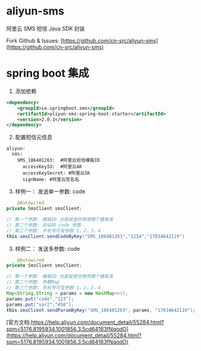 # aliyun-sms

阿里云 SMS 短信 Java SDK 封装

Fork Github & Issues: [https://github.com/cn-src/aliyun-sms](https://github.com/cn-src/aliyun-sms)

# spring boot 集成

1. 添加依赖

``` xml
<dependency>
    <groupId>io.springboot.sms</groupId>
    <artifactId>aliyun-sms-spring-boot-starter</artifactId>
    <version>2.0.1</version>
</dependency>
```

2. 配置短信元信息

```
aliyun:
  sms:
    SMS_186401263:  #阿里云短信模板ID
      accessKeyId:  #阿里云AK
      accessKeySecret: #阿里云SK
      signName: #阿里云签名名
```

3. 样例一： 发送单一参数: code 

```java
    @Autowired
private SmsClient smsClient;

// 第一个参数: 模板ID 也是就是你想用哪个模板发
// 第二个参数: 验证码 code 参数
// 第三个参数: 手机号可变参数 1，2，3，4
this.smsClient.sendCodeByKey("SMS_186401263","1234","17034642119")
```

3. 样例二： 发送多参数: code

```java
    @Autowired
private SmsClient smsClient;

// 第一个参数: 模板ID 也是就是你想用哪个模板发
// 第二个参数: 参数Map
// 第三个参数: 手机号可变参数 1，2，3，4
Map<String,String > params = new HashMap<>();
params.put("code","123");
params.put("var2","456");
this.smsClient.sendParamByKey("SMS_186401263", params, "17034642119");
```

[官方文档:https://help.aliyun.com/document_detail/55284.html?spm=5176.8195934.1001856.3.5cd64183fNqodO](https://help.aliyun.com/document_detail/55284.html?spm=5176.8195934.1001856.3.5cd64183fNqodO)
